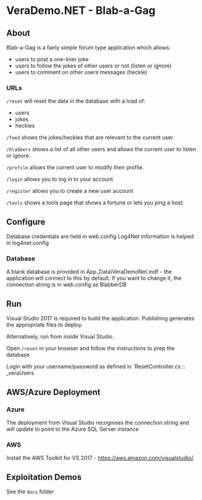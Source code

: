# VeraDemo.NET - Blab-a-Gag

## About

Blab-a-Gag is a fairly simple forum type application which allows:
 - users to post a one-liner joke
 - users to follow the jokes of other users or not (listen or ignore)
 - users to comment on other users messages (heckle)
 
### URLs

`/reset` will reset the data in the database with a load of:
 - users
 - jokes
 - heckles
  
`/feed` shows the jokes/heckles that are relevant to the current user.

`/blabbers` shows a list of all other users and allows the current user to listen or ignore.

`/profile` allows the current user to modify their profile.

`/login` allows you to log in to your account

`/register` allows you to create a new user account

`/tools` shows a tools page that shows a fortune or lets you ping a host.
   
## Configure

Database credentials are held in web.config
Log4Net information is helped in log4net.config

### Database

A blank database is provided in App_Data\VeraDemoNet.mdf - the application will connect to this by default.
If you want to change it, the connection string is in web.config as BlabberDB
 
## Run

Visual Studio 2017 is required to build the application. Publishing generates the appropriate files to deploy.

Alternatively, run from inside Visual Studio.

Open `/reset` in your browser and follow the instructions to prep the database

Login with your username/password as defined in `ResetController.cs :: _veraUsers

## AWS/Azure Deployment

### Azure
The deployment from Visual Studio recognises the connection string and will update to point to the Azure SQL Server instance

### AWS
Install the AWS Toolkit for VS 2017 - https://aws.amazon.com/visualstudio/


## Exploitation Demos

See the `docs` folder
